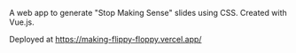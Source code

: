A web app to generate "Stop Making Sense" slides using CSS.  Created with Vue.js.

Deployed at https://making-flippy-floppy.vercel.app/
